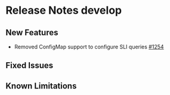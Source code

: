 # Release Notes develop

## New Features
- Removed ConfigMap support to configure SLI queries [#1254](https://github.com/keptn/keptn/issues/1254)

## Fixed Issues

## Known Limitations